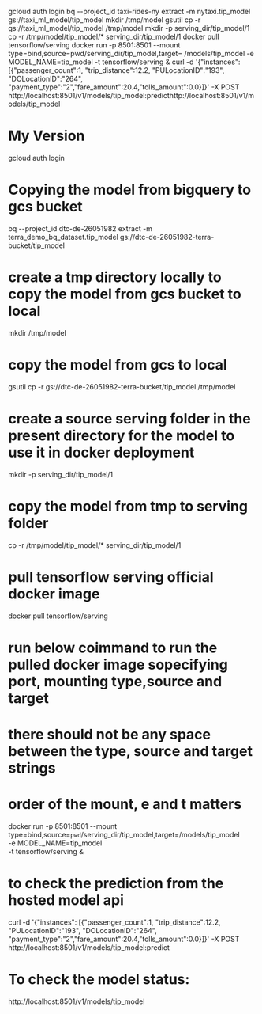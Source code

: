 gcloud auth login
bq --project_id taxi-rides-ny extract -m nytaxi.tip_model gs://taxi_ml_model/tip_model
mkdir /tmp/model
gsutil cp -r gs://taxi_ml_model/tip_model /tmp/model
mkdir -p serving_dir/tip_model/1
cp -r /tmp/model/tip_model/* serving_dir/tip_model/1
docker pull tensorflow/serving
docker run -p 8501:8501 --mount type=bind,source=pwd/serving_dir/tip_model,target= /models/tip_model -e MODEL_NAME=tip_model -t tensorflow/serving &
curl -d '{"instances": [{"passenger_count":1, "trip_distance":12.2, "PULocationID":"193", "DOLocationID":"264", "payment_type":"2","fare_amount":20.4,"tolls_amount":0.0}]}' -X POST http://localhost:8501/v1/models/tip_model:predicthttp://localhost:8501/v1/models/tip_model

# My Version
gcloud auth login

# Copying the model from bigquery to gcs bucket
bq --project_id dtc-de-26051982 extract -m terra_demo_bq_dataset.tip_model gs://dtc-de-26051982-terra-bucket/tip_model

# create a tmp directory locally to copy the model from gcs bucket to local
mkdir /tmp/model

# copy the model from gcs to local
gsutil cp -r gs://dtc-de-26051982-terra-bucket/tip_model /tmp/model

# create a source serving folder in the present directory for the model to use it in docker deployment
mkdir -p serving_dir/tip_model/1

# copy the model from tmp to serving folder
cp -r /tmp/model/tip_model/* serving_dir/tip_model/1

# pull tensorflow serving official docker image
docker pull tensorflow/serving

# run below coimmand to run the pulled docker image sopecifying port, mounting type,source and target

# there should not be any space between the type, source and target strings
# order of the mount, e and t matters
docker run -p 8501:8501 --mount \
type=bind,source=`pwd`/serving_dir/tip_model,target=/models/tip_model \
-e MODEL_NAME=tip_model \
-t tensorflow/serving &

# to check the prediction from the hosted model api

curl -d '{"instances": [{"passenger_count":1, "trip_distance":12.2, "PULocationID":"193", "DOLocationID":"264", "payment_type":"2","fare_amount":20.4,"tolls_amount":0.0}]}' -X POST http://localhost:8501/v1/models/tip_model:predict

# To check the model status:
http://localhost:8501/v1/models/tip_model